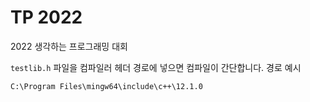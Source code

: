 # TP 2022

2022 생각하는 프로그래밍 대회

`testlib.h` 파일을 컴파일러 헤더 경로에 넣으면 컴파일이 간단합니다.
경로 예시

```
C:\Program Files\mingw64\include\c++\12.1.0
```
